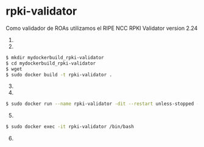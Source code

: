 # rpki-validator

Como validador de ROAs utilizamos el RIPE NCC RPKI Validator version 2.24 

1. 

2.
```sh
$ mkdir mydockerbuild_rpki-validator
$ cd mydockerbuild_rpki-validator
$ wget 
$ sudo docker build -t rpki-validator .
```
3.

4. 
```sh
$ sudo docker run --name rpki-validator -dit --restart unless-stopped -p 8080:8080 -p 8282:8282 rpki-validator
```
5. 
```sh
$ sudo docker exec -it rpki-validator /bin/bash
```
6. 
